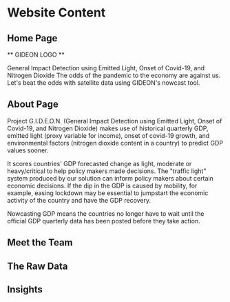 # Website Content

## Home Page

** GIDEON LOGO **

General Impact Detection using Emitted Light, Onset of Covid-19, and Nitrogen Dioxide
The odds of the pandemic to the economy are against us. 
Let's beat the odds with satellite data using GIDEON's nowcast tool. 

## About Page

Project G.I.D.E.O.N. (General Impact Detection using Emitted Light, Onset of Covid-19, and Nitrogen Dioxide) makes use of historical quarterly GDP, emitted light (proxy variable for income), onset of covid-19 growth, and environmental factors (nitrogen dioxide content in a country) to predict GDP values sooner. 

It scores countries' GDP forecasted change as light, moderate or heavy/critical to help policy makers made decisions. The "traffic light" system produced by our solution can inform policy makers about certain economic decisions. If the dip in the GDP is caused by mobility, for example, easing lockdown may be essential to jumpstart the economic activity of the country and have the GDP recovery. 

Nowcasting GDP means the countries no longer have to wait until the official GDP quarterly data has been posted before they take action.  


## Meet the Team



## The Raw Data

## Insights




